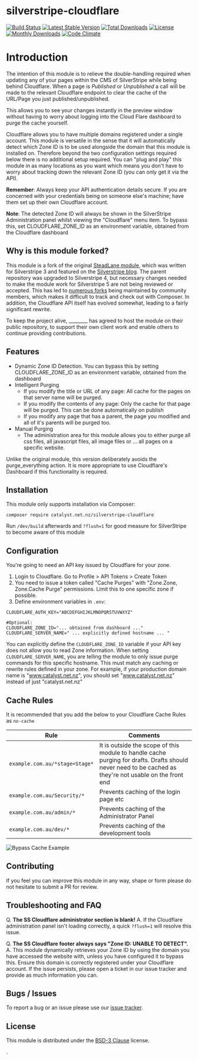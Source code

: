# silverstripe-cloudflare

[![Build Status](https://travis-ci.org/steadlane/silverstripe-cloudflare.svg?branch=master)](https://travis-ci.org/steadlane/silverstripe-cloudflare) [![Latest Stable Version](https://poser.pugx.org/steadlane/silverstripe-cloudflare/v/stable)](https://packagist.org/packages/steadlane/silverstripe-cloudflare) [![Total Downloads](https://poser.pugx.org/steadlane/silverstripe-cloudflare/downloads)](https://packagist.org/packages/steadlane/silverstripe-cloudflare) [![License](https://poser.pugx.org/steadlane/silverstripe-cloudflare/license)](https://packagist.org/packages/steadlane/silverstripe-cloudflare) [![Monthly Downloads](https://poser.pugx.org/steadlane/silverstripe-cloudflare/d/monthly)](https://packagist.org/packages/steadlane/silverstripe-cloudflare) [![Code Climate](https://codeclimate.com/github/steadlane/silverstripe-cloudflare/badges/gpa.svg)](https://codeclimate.com/github/steadlane/silverstripe-cloudflare)

# Introduction

The intention of this module is to relieve the double-handling required when updating any of your pages within the CMS of SilverStripe while being behind Cloudflare. When a page is _Published_ or _Unpublished_ a call will be made to the relevant Cloudflare endpoint to clear the cache of the URL/Page you just published/unpublished.

This allows you to see your changes instantly in the preview window without having to worry about logging into the Cloud Flare dashboard to purge the cache yourself.

Cloudflare allows you to have multiple domains registered under a single account. This module is versatile in the sense that it will automatically detect which Zone ID is to be used alongside the domain that this module is installed on. Therefore beyond the two configuration settings required below there is no additional setup required. You can "plug and play" this module in as many locations as you want which means you don't have to worry about tracking down the relevant Zone ID (you can only get it via the API).

**Remember**: Always keep your API authentication details secure. If you are concerned with your credentials being on someone else's machine; have them set up their own Cloudflare account.

**Note**: The detected Zone ID will always be shown in the SilverStripe Administration panel whilst viewing the "Cloudflare" menu item. To bypass this, set CLOUDFLARE_ZONE_ID as an environment variable, obtained from the Cloudflare dashboard

## Why is this module forked?

This module is a fork of the original [SteadLane module](https://github.com/steadlane/silverstripe-cloudflare), which was written for Silverstripe 3 and featured on the [Silverstripe blog](https://github.com/steadlane/silverstripe-cloudflare).  The parent repository was upgraded to Silverstripe 4, but necessary changes needed to make the module work for Silverstripe 5 are not being reviewed or accepted.  This has led to [numerous forks](https://github.com/arkhi-digital/silverstripe-cloudflare/forks?include=active&page=1&period=&sort_by=stargazer_counts) being maintained by community members, which makes it difficult to track and check out with Composer.  In addition, the Cloudflare API itself has evolved somewhat, leading to a fairly significant rewrite.

To keep the project alive, ________ has agreed to host the module on their public repository, to support their own client work and enable others to continue providing contributions.

## Features

- Dynamic Zone ID Detection.  You can bypass this by setting CLOUDFLARE_ZONE_ID as an environment variable, obtained from the dashboard
- Intelligent Purging
    - If you modify the title or URL of any page: All cache for the pages on that server name will be purged.
    - If you modify the contents of any page: Only the cache for that page will be purged. This can be done automatically on publish
    - If you modify any page that has a parent, the page you modified and all of it's parents will be purged too.
- Manual Purging
    - The administration area for this module allows you to either purge all css files, all javascript files, all image files or ... all pages on a specific website.

Unlike the original module, this version deliberately avoids the purge_everything action. It is more appropriate to use Cloudflare's Dashboard if this functionality is required.
    
## Installation

This module only supports installation via Composer:

```
composer require catalyst.net.nz/silverstripe-cloudflare
```

Run `/dev/build` afterwards and `?flush=1` for good measure for SilverStripe to become aware of this module

## Configuration

You're going to need an API key issued by Cloudflare for your zone.  

1. Login to Cloudflare.  Go to Profile > API Tokens > Create Token
2. You need to issue a token called "Cache Purges" with "Zone.Zone, Zone.Cache Purge" permissions.  Limit this to one specific zone if possible. 
3. Define environment variables in `.env`:

```
CLOUDFLARE_AUTH_KEY="ABCDEFGHIJKLMNOPQRSTUVWXYZ"

#Optional:
CLOUDFLARE_ZONE_ID="... obtained from dashboard ..."
CLOUDFLARE_SERVER_NAME=" ... explicitly defined hostname ... "
```

You can explicitly define the `CLOUDFLARE_ZONE_ID` variable if your API key does not allow you to read Zone information. When setting `CLOUDFLARE_SERVER_NAME`, you are telling the module to only issue purge commands for this specific hostname. This must match any caching or rewrite rules defined in your zone. For example, if your production domain name is "www.catalyst.net.nz", you should set "www.catalyst.net.nz" instead of just "catalyst.net.nz"

## Cache Rules
It is recommended that you add the below to your Cloudflare Cache Rules as `no-cache`

| Rule             	| Comments                                                                                                                                                	|
|------------------	|---------------------------------------------------------------------------------------------------------------------------------------------------------	|
| `example.com.au/*stage=Stage*` 	| It is outside the scope of this module to handle cache purging for drafts. Drafts should never need to be cached as they're not usable on the front end 	|
| `example.com.au/Security/*`   	| Prevents caching of the login page etc                                                                                                                  	|
| `example.com.au/admin/*`      	| Prevents caching of the Administrator Panel                                                                                                             	|
| `example.com.au/dev/*`      	| Prevents caching of the development tools                                                                                                             	|

![Bypass Cache Example](http://i.imgur.com/s37SJX4.png)

## Contributing

If you feel you can improve this module in any way, shape or form please do not hesitate to submit a PR for review.

## Troubleshooting and FAQ

Q. **The SS Cloudflare administrator section is blank!**
A. If the Cloudflare administration panel isn't loading correctly, a quick `?flush=1` will resolve this issue.

Q. **The SS Cloudflare footer always says "Zone ID: UNABLE TO DETECT".**
A. This module dynamically retrieves your Zone ID by using the domain you have accessed the website with, unless you have configured it to bypass this. Ensure this domain is correctly registered under your Cloudflare account. If the issue persists, please open a ticket in our issue tracker and provide as much information you can.


## Bugs / Issues

To report a bug or an issue please use our [issue tracker](https://github.com/steadlane/silverstripe-cloudflare/issues).

## License

This module is distributed under the [BSD-3 Clause](https://github.com/steadlane/silverstripe-cloudflare/blob/master/LICENSE) license.

.
